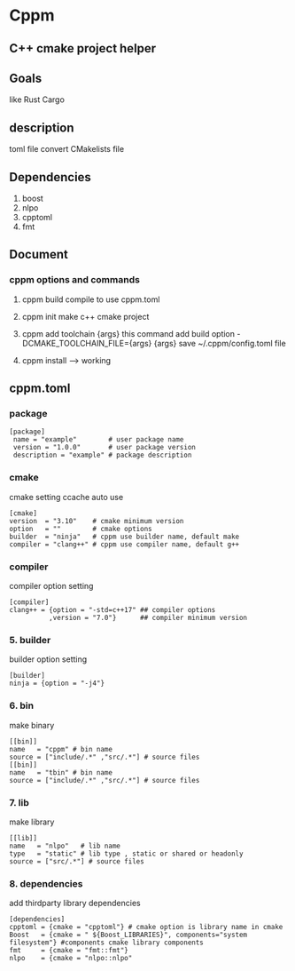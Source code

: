 Cppm 
========
 C++ cmake project helper
-------------------------------------
## Goals
like Rust Cargo 

## description
toml file convert CMakelists file

## Dependencies
1. boost
2. nlpo
3. cpptoml
4. fmt

## Document
### cppm options and commands
1. cppm build
compile to use cppm.toml
2. cppm init
make c++ cmake project
3. cppm add toolchain {args}
this command add build option -DCMAKE_TOOLCHAIN_FILE={args}
{args} save ~/.cppm/config.toml file

4. cppm install --> working



## cppm.toml
### package
```
[package]
 name = "example"        # user package name
 version = "1.0.0"       # user package version
 description = "example" # package description
 ```

### cmake
cmake setting
ccache auto use
```
[cmake]
version  = "3.10"    # cmake minimum version
option   = ""        # cmake options
builder  = "ninja"   # cppm use builder name, default make
compiler = "clang++" # cppm use compiler name, default g++
```

### compiler
compiler option setting
```
[compiler]
clang++ = {option = "-std=c++17" ## compiler options
          ,version = "7.0"}      ## compiler minimum version
```
### 5. builder
builder option setting
```
[builder]
ninja = {option = "-j4"}
```
### 6. bin
make binary 
```
[[bin]]
name   = "cppm" # bin name
source = ["include/.*" ,"src/.*"] # source files
[[bin]]
name   = "tbin" # bin name
source = ["include/.*" ,"src/.*"] # source files
```

### 7. lib
make library
```
[[lib]]
name   = "nlpo"   # lib name
type   = "static" # lib type , static or shared or headonly
source = ["src/.*"] # source files 
```
### 8. dependencies
add thirdparty library dependencies
```
[dependencies]
cpptoml = {cmake = "cpptoml"} # cmake option is library name in cmake
Boost   = {cmake = " ${Boost_LIBRARIES}", components="system filesystem"} #components cmake library components
fmt     = {cmake = "fmt::fmt"}
nlpo    = {cmake = "nlpo::nlpo"
```

